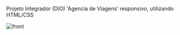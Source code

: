 
Projeto Integrador (DIO) 'Agencia de Viagens' responsivo, utilizando HTML/CSS

![front](https://user-images.githubusercontent.com/106700689/171948771-f5ba9308-9c52-4625-b985-2b430999c8cc.png)
